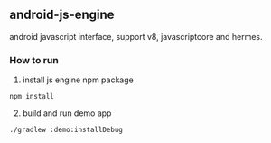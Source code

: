 ## android-js-engine

android javascript interface, support v8, javascriptcore and hermes.

### How to run

1. install js engine npm package

```
npm install

```

2. build and run demo app

```
./gradlew :demo:installDebug
```

